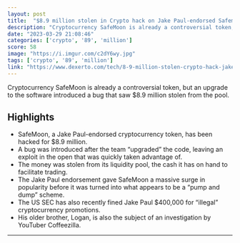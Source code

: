```yaml
---
layout: post
title:  "$8.9 million stolen in Crypto hack on Jake Paul-endorsed Safemoon"
description: "Cryptocurrency SafeMoon is already a controversial token, but an upgrade to the software introduced a bug that saw $8.9 million stolen from the pool."
date: "2023-03-29 21:08:46"
categories: ['crypto', '89', 'million']
score: 58
image: "https://i.imgur.com/c2dY6wy.jpg"
tags: ['crypto', '89', 'million']
link: "https://www.dexerto.com/tech/8-9-million-stolen-crypto-hack-jake-paul-endorsed-safemoon-2099591/"
---
```


Cryptocurrency SafeMoon is already a controversial token, but an upgrade to the software introduced a bug that saw $8.9 million stolen from the pool.

## Highlights

- SafeMoon, a Jake Paul-endorsed cryptocurrency token, has been hacked for $8.9 million.
- A bug was introduced after the team “upgraded” the code, leaving an exploit in the open that was quickly taken advantage of.
- The money was stolen from its liquidity pool, the cash it has on hand to facilitate trading.
- The Jake Paul endorsement gave SafeMoon a massive surge in popularity before it was turned into what appears to be a “pump and dump” scheme.
- The US SEC has also recently fined Jake Paul $400,000 for “illegal” cryptocurrency promotions.
- His older brother, Logan, is also the subject of an investigation by YouTuber Coffeezilla.

---
